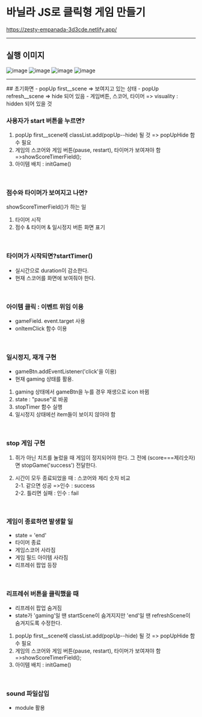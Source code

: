 # 바닐라 JS로 클릭형 게임 만들기

https://zesty-empanada-3d3cde.netlify.app/
<hr>

## 실행 이미지
![image](https://github.com/Jannyoon/CatchTheJerry/assets/149743716/2686f7ad-4557-48fd-bfbd-4cda32204e1e)
![image](https://github.com/Jannyoon/CatchTheJerry/assets/149743716/1dcc8df5-73ed-4fe2-9cb0-6265d3b04ebc)
![image](https://github.com/Jannyoon/CatchTheJerry/assets/149743716/3f189ff8-bfb9-4967-96dd-cc7da6b57d24)
![image](https://github.com/Jannyoon/CatchTheJerry/assets/149743716/8023c36e-aa90-4cab-8d32-cafcc2c2e52f)


<hr>
## 초기화면 
- popUp first__scene => 보여지고 있는 상태
- popUp refresh__scene => hide 되어 있음
- 게임버튼, 스코어, 타이머 => visuality : hidden 되어 있을 것
<br>

### 사용자가 start 버튼을 누르면?
1. popUp first__scene에 classList.add(popUp--hide) 될 것 => popUpHide 함수 필요
2. 게임의 스코어와 게임 버튼(pause, restart), 타이머가 보여져야 함 =>showScoreTimerField();
3. 아이템 배치 : initGame()
<br>

### 점수와 타이머가 보여지고 나면? 
showScoreTimerField()가 하는 일
1. 타이머 시작
2. 점수 & 타이머 & 일시정지 버튼 화면 표기
<br>


### 타이머가 시작되면?startTimer()
- 실시간으로 duration이 감소한다.
- 현재 스코어를 화면에 보여줘야 한다.
<br>


### 아이템 클릭 : 이벤트 위임 이용
- gameField. event.target 사용
- onItemClick 함수 이용
<br>


### 일시정지, 재개 구현
- gameBtn.addEventListener('click'을 이용)
- 현재 gaming 상태를 활용.

1. gaming 상태에서 gameBtn을 누를 경우 재생으로 icon 바뀜
2. state : "pause"로 바꿈
3. stopTimer 함수 실행
4. 일시정지 상태에선 item들이 보이지 않아야 함
<br>


### stop 게임 구현
1. 쥐가 아닌 치즈를 눌렀을 때 게임이 정지되어야 한다.
그 전에 (score===제리숫자)면 stopGame('success') 전달한다.

2. 시간이 모두 종료되었을 때 : 스코어와 제리 숫자 비교<br>
2-1. 같으면 성공 =>인수 : success<br>
2-2. 틀리면 실패 : 인수 : fail<br>
<br>

### 게임이 종료하면 발생할 일
- state = 'end'
- 타이머 종료
- 게임스코어 사라짐
- 게임 필드 아이템 사라짐
- 리프레쉬 팝업 등장
<br>


### 리프레쉬 버튼을 클릭했을 때
- 리프레쉬 팝업 숨겨짐 
- state가 'gaming'일 땐 startScene이 숨겨지지만 'end'일 땐 refreshScene이 숨겨지도록 수정한다.
1. popUp first__scene에 classList.add(popUp--hide) 될 것 => popUpHide 함수 필요
2. 게임의 스코어와 게임 버튼(pause, restart), 타이머가 보여져야 함 =>showScoreTimerField();
3. 아이템 배치 : initGame()
<br>

### sound 파일삽입
- module 활용
